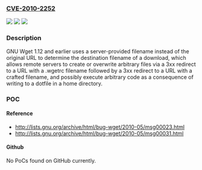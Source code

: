### [CVE-2010-2252](https://cve.mitre.org/cgi-bin/cvename.cgi?name=CVE-2010-2252)
![](https://img.shields.io/static/v1?label=Product&message=n%2Fa&color=blue)
![](https://img.shields.io/static/v1?label=Version&message=n%2Fa&color=blue)
![](https://img.shields.io/static/v1?label=Vulnerability&message=n%2Fa&color=brighgreen)

### Description

GNU Wget 1.12 and earlier uses a server-provided filename instead of the original URL to determine the destination filename of a download, which allows remote servers to create or overwrite arbitrary files via a 3xx redirect to a URL with a .wgetrc filename followed by a 3xx redirect to a URL with a crafted filename, and possibly execute arbitrary code as a consequence of writing to a dotfile in a home directory.

### POC

#### Reference
- http://lists.gnu.org/archive/html/bug-wget/2010-05/msg00023.html
- http://lists.gnu.org/archive/html/bug-wget/2010-05/msg00031.html

#### Github
No PoCs found on GitHub currently.

